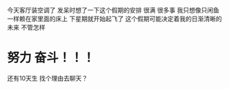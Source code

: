 今天客厅装空调了 发呆时想了一下这个假期的安排 很满 很多事 我只想像只闲鱼一样赖在家里面的床上 下星期就开始起飞了 这个假期可能决定着我的日渐清晰的未来 不管怎样 

# 努力 奋斗！！！



还有10天生  找个理由去聊天？